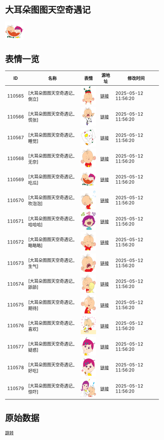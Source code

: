 # 大耳朵图图天空奇遇记

<img src="./cover.png" height="60" alt="cover" />

# 表情一览

|ID|名称|表情|源地址|修改时间|
|----|----|----|----|----|
|110565|[大耳朵图图天空奇遇记_倒立]|<img src="./pic/110565_%5B大耳朵图图天空奇遇记_倒立%5D.png" height="60" alt="倒立"/>|[链接](https://i0.hdslb.com/bfs/garb/26e48a1a1c72e1d8af2e31affb26e9281939b56d.png)|2025-05-12 11:56:20|
|110566|[大耳朵图图天空奇遇记_慌张]|<img src="./pic/110566_%5B大耳朵图图天空奇遇记_慌张%5D.png" height="60" alt="慌张"/>|[链接](https://i0.hdslb.com/bfs/garb/7aaa40fc4e746cffcbc272255217ec0479e84bad.png)|2025-05-12 11:56:20|
|110567|[大耳朵图图天空奇遇记_睡觉]|<img src="./pic/110567_%5B大耳朵图图天空奇遇记_睡觉%5D.png" height="60" alt="睡觉"/>|[链接](https://i0.hdslb.com/bfs/garb/c69ed214a3eb9c71b148fbf4ccbae385941890f1.png)|2025-05-12 11:56:20|
|110568|[大耳朵图图天空奇遇记_无奈]|<img src="./pic/110568_%5B大耳朵图图天空奇遇记_无奈%5D.png" height="60" alt="无奈"/>|[链接](https://i0.hdslb.com/bfs/garb/6b764e616f9e8f33660cda11d2040e80e7268303.png)|2025-05-12 11:56:20|
|110569|[大耳朵图图天空奇遇记_吃瓜]|<img src="./pic/110569_%5B大耳朵图图天空奇遇记_吃瓜%5D.png" height="60" alt="吃瓜"/>|[链接](https://i0.hdslb.com/bfs/garb/d541a22335b15dde9daa1465b93d836c2094a8a9.png)|2025-05-12 11:56:20|
|110570|[大耳朵图图天空奇遇记_吹泡泡]|<img src="./pic/110570_%5B大耳朵图图天空奇遇记_吹泡泡%5D.png" height="60" alt="吹泡泡"/>|[链接](https://i0.hdslb.com/bfs/garb/746f96b648d368c6ac774429c18436ad7f8409ae.png)|2025-05-12 11:56:20|
|110571|[大耳朵图图天空奇遇记_哈哈哈]|<img src="./pic/110571_%5B大耳朵图图天空奇遇记_哈哈哈%5D.png" height="60" alt="哈哈哈"/>|[链接](https://i0.hdslb.com/bfs/garb/639737e859477b7c67f91f3d82155a979df6ad31.png)|2025-05-12 11:56:20|
|110572|[大耳朵图图天空奇遇记_略略略]|<img src="./pic/110572_%5B大耳朵图图天空奇遇记_略略略%5D.png" height="60" alt="略略略"/>|[链接](https://i0.hdslb.com/bfs/garb/2db6cadbce8019cfc9edabb3f537fffcb9790cf3.png)|2025-05-12 11:56:20|
|110573|[大耳朵图图天空奇遇记_生气]|<img src="./pic/110573_%5B大耳朵图图天空奇遇记_生气%5D.png" height="60" alt="生气"/>|[链接](https://i0.hdslb.com/bfs/garb/3f9f9f1e7c1a40a4fe4dd5b7f3307eb94fb266fe.png)|2025-05-12 11:56:20|
|110574|[大耳朵图图天空奇遇记_舔舔]|<img src="./pic/110574_%5B大耳朵图图天空奇遇记_舔舔%5D.png" height="60" alt="舔舔"/>|[链接](https://i0.hdslb.com/bfs/garb/55b50ac6d5034faa78272f52af1ef286193970e5.png)|2025-05-12 11:56:20|
|110575|[大耳朵图图天空奇遇记_期待]|<img src="./pic/110575_%5B大耳朵图图天空奇遇记_期待%5D.png" height="60" alt="期待"/>|[链接](https://i0.hdslb.com/bfs/garb/245eb2ca64c7bd9452e943e547496bcdcbb151bf.png)|2025-05-12 11:56:20|
|110576|[大耳朵图图天空奇遇记_喜欢]|<img src="./pic/110576_%5B大耳朵图图天空奇遇记_喜欢%5D.png" height="60" alt="喜欢"/>|[链接](https://i0.hdslb.com/bfs/garb/4ecad10ee62ab5802ac72616a337c58b90d1bb95.png)|2025-05-12 11:56:20|
|110577|[大耳朵图图天空奇遇记_疑惑]|<img src="./pic/110577_%5B大耳朵图图天空奇遇记_疑惑%5D.png" height="60" alt="疑惑"/>|[链接](https://i0.hdslb.com/bfs/garb/85dde232530e6556add3c033e28628c44fbabda5.png)|2025-05-12 11:56:20|
|110578|[大耳朵图图天空奇遇记_好吃]|<img src="./pic/110578_%5B大耳朵图图天空奇遇记_好吃%5D.png" height="60" alt="好吃"/>|[链接](https://i0.hdslb.com/bfs/garb/40dcc2850cd40e8baf5d4a1abe1ef616a2510d5c.png)|2025-05-12 11:56:20|
|110579|[大耳朵图图天空奇遇记_惊吓]|<img src="./pic/110579_%5B大耳朵图图天空奇遇记_惊吓%5D.png" height="60" alt="惊吓"/>|[链接](https://i0.hdslb.com/bfs/garb/4575eb3dcebbfb10b5ddee1ff21776b2607ecfbf.png)|2025-05-12 11:56:20|

# 原始数据

[跳转](./raw.json)

